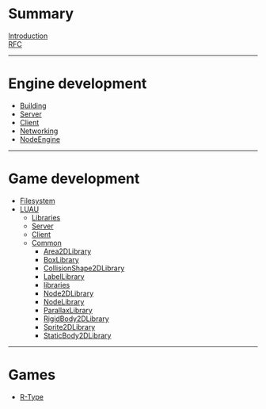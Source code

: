 # Summary

[Introduction](./introduction.md)<br/>
[RFC](./rfc.md)

---

# Engine development

- [Building](./engine/building.md)
- [Server](./engine/server.md)
- [Client](./engine/client.md)
- [Networking](./engine/networking.md)
- [NodeEngine](./engine/nodeSystem.md)

---

# Game development

- [Filesystem](./game/filesystem.md)
- [LUAU](./game/luau.md)
  - [Libraries](./game/libs.md)
  - [Server]()
  - [Client]()
  - [Common](./game/common.md)
    - [Area2DLibrary](./game/Area2DLibrary.md)
    - [BoxLibrary](./game/BoxLibrary.md)
    - [CollisionShape2DLibrary](./game/CollisionShape2DLibrary.md)
    - [LabelLibrary](./game/LabelLibrary.md)
    - [libraries](./game/libraries.md)
    - [Node2DLibrary](./game/Node2DLibrary.md)
    - [NodeLibrary](./game/NodeLibrary.md)
    - [ParallaxLibrary](./game/ParallaxLibrary.md)
    - [RigidBody2DLibrary](./game/RigidBody2DLibrary.md)
    - [Sprite2DLibrary](./game/Sprite2DLibrary.md)
    - [StaticBody2DLibrary](./game/StaticBody2DLibrary.md)

---

# Games

- [R-Type](./games/r-type.md)
